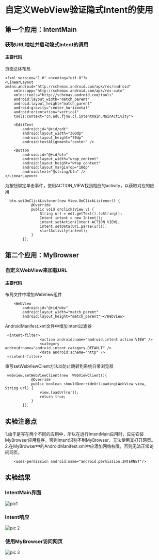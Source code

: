 # 自定义WebView验证隐式Intent的使用
## 第一个应用：IntentMain
### 获取URL地址并启动隐式Intent的调用
#### 主要代码
页面总体布局
```
<?xml version="1.0" encoding="utf-8"?>
<LinearLayout xmlns:android="http://schemas.android.com/apk/res/android"
    xmlns:app="http://schemas.android.com/apk/res-auto"
    xmlns:tools="http://schemas.android.com/tools"
    android:layout_width="match_parent"
    android:layout_height="match_parent"
    android:gravity="center_horizontal"
    android:orientation="vertical"
    tools:context="cn.edu.fjnu.cl.intentmain.MainActivity">

    <EditText
        android:id="@+id/edt"
        android:layout_width="300dp"
        android:layout_height="70dp"
        android:textAlignment="center" />

    <Button
        android:id="@+id/btn"
        android:layout_width="wrap_content"
        android:layout_height="wrap_content"
        android:layout_marginTop="10dp"
        android:text="@string/btn" />
</LinearLayout>
```

为按钮绑定单击事件，使用ACTION_VIEW找到相应的activity，以获取对应的应用
```
  btn.setOnClickListener(new View.OnClickListener() {
            @Override
            public void onClick(View v) {
                String url = edt.getText().toString();
                Intent intent = new Intent();
                intent.setAction(Intent.ACTION_VIEW);
                intent.setData(Uri.parse(url));
                startActivity(intent);
            }
        });
```
## 第二个应用：MyBrowser
### 自定义WebView来加载URL
#### 主要代码
布局文件中增加WebView组件
```
    <WebView
        android:id="@+id/wbv"
        android:layout_width="match_parent"
        android:layout_height="match_parent"></WebView>
```
AndroidManifest.xml文件中增加intent过滤器
```
 <intent-filter>
                <action android:name="android.intent.action.VIEW" />
                <category android:name="android.intent.category.DEFAULT" />
                <data android:scheme="http" />
 </intent-filter>
```
重写setWebViewClient方法以防止跳转到系统自带浏览器
```
 webview.setWebViewClient(new  WebViewClient(){
            @Override
            public boolean shouldOverrideUrlLoading(WebView view, String url) {
                view.loadUrl(url);
                return true;
            }
        });
```
## 实验注意点
1.由于是写在两个不同的应用中，所以在运行IntentMain应用时，应先安装MyBrowser应用程序，否则Intent识别不到MyBrowser，无法使用其打开网页。
2.在MyBrowser中的AndroidManifest.xml中应添加网络权限，否则无法正常访问网页。
```
    <uses-permission android:name="android.permission.INTERNET"/>
```
## 实验结果
### IntentMain界面
![pic1](https://github.com/Xxy-fjnu/Android_lab/blob/master/screenshots/lab4/1.png)
### Intent响应
![pic 2](https://github.com/Xxy-fjnu/Android_lab/blob/master/screenshots/lab4/2.png)
### 使用MyBrowser访问网页
![pic 3](https://github.com/Xxy-fjnu/Android_lab/blob/master/screenshots/lab4/3.png)
